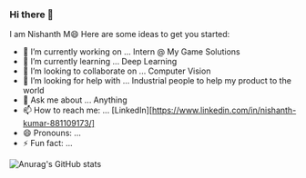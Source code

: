 ### Hi there 👋
I am Nishanth M😄
Here are some ideas to get you started:

- 🔭 I’m currently working on ... Intern @ My Game Solutions
- 🌱 I’m currently learning ... Deep Learning
- 👯 I’m looking to collaborate on ... Computer Vision
- 🤔 I’m looking for help with ... Industrial people to help my product to the world
- 💬 Ask me about ... Anything
- 📫 How to reach me: ... [LinkedIn][https://www.linkedin.com/in/nishanth-kumar-881109173/]
- 😄 Pronouns: ...
- ⚡ Fun fact: ...

![Anurag's GitHub stats](https://github-readme-stats.vercel.app/api?username=hackernishanth&show_icons=true&theme=radical)
